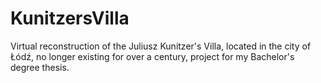 # KunitzersVilla
Virtual reconstruction of the Juliusz Kunitzer's Villa, located in the city of Łódź, no longer existing for over a century, project for my Bachelor's degree thesis.
